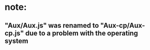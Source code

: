 # note:
## "Aux/Aux.js" was renamed to "Aux-cp/Aux-cp.js" due to a problem with the operating system
